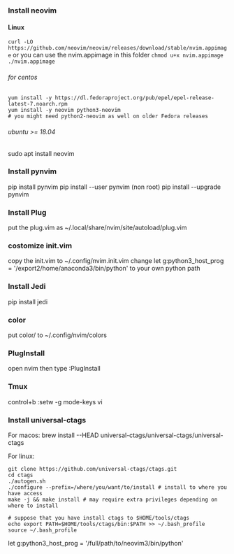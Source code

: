 ### Install neovim
#### Linux
`curl -LO https://github.com/neovim/neovim/releases/download/stable/nvim.appimage`
or you can use the nvim.appimage in this folder
`chmod u+x nvim.appimage`
`./nvim.appimage`
###### for centos
```
yum install -y https://dl.fedoraproject.org/pub/epel/epel-release-latest-7.noarch.rpm
yum install -y neovim python3-neovim
# you might need python2-neovim as well on older Fedora releases
```
###### ubuntu >= 18.04
sudo apt install neovim

### Install pynvim
pip install pynvim
pip install --user pynvim (non root)
pip install --upgrade pynvim 

### Install Plug
put the plug.vim as ~/.local/share/nvim/site/autoload/plug.vim 

### costomize init.vim
copy the init.vim to ~/.config/nvim.init.vim
change let g:python3_host_prog = '/export2/home/anaconda3/bin/python' to your own python path

### Install Jedi
pip install jedi

### color 
put color/ to ~/.config/nvim/colors 

### PlugInstall
open nvim then type :PlugInstall


### Tmux
control+b :setw -g mode-keys vi 

### Install universal-ctags 
For macos:
brew install --HEAD universal-ctags/universal-ctags/universal-ctags

For linux:
```
git clone https://github.com/universal-ctags/ctags.git
cd ctags
./autogen.sh
./configure --prefix=/where/you/want/to/install # install to where you have access
make -j && make install # may require extra privileges depending on where to install

# suppose that you have install ctags to $HOME/tools/ctags
echo export PATH=$HOME/tools/ctags/bin:$PATH >> ~/.bash_profile
source ~/.bash_profile
```






















let g:python3_host_prog = '/full/path/to/neovim3/bin/python'
